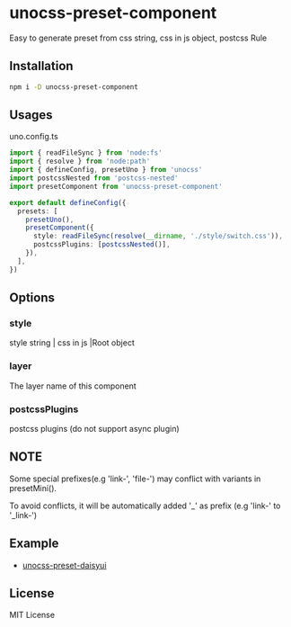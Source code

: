 # unocss-preset-component

Easy to generate preset from css string, css in js object, postcss Rule

## Installation

```bash
npm i -D unocss-preset-component
```

## Usages

uno.config.ts

```typescript
import { readFileSync } from 'node:fs'
import { resolve } from 'node:path'
import { defineConfig, presetUno } from 'unocss'
import postcssNested from 'postcss-nested'
import presetComponent from 'unocss-preset-component'

export default defineConfig({
  presets: [
    presetUno(),
    presetComponent({
      style: readFileSync(resolve(__dirname, './style/switch.css')),
      postcssPlugins: [postcssNested()],
    }),
  ],
})
```
## Options

### style
style string | css in js |Root object
### layer
The layer name of this component
### postcssPlugins
postcss plugins (do not support async plugin)

## NOTE

Some special prefixes(e.g 'link-', 'file-') may conflict with variants in presetMini().

To avoid conflicts, it will be automatically added '_' as prefix (e.g 'link-' to '_link-')

## Example

- [unocss-preset-daisyui](https://github.com/Super-Lollipop/unocss-preset-daisyui)

## License

MIT License